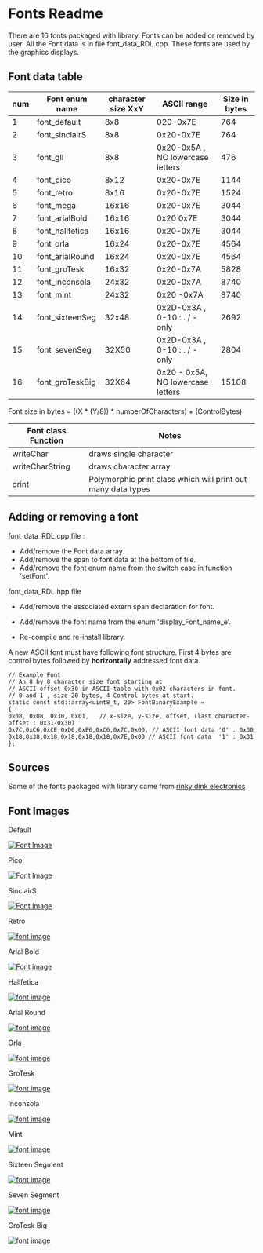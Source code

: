 # Fonts Readme

There are 16 fonts packaged with library. Fonts can be added or removed by user.
All the Font data is in file font_data_RDL.cpp. These fonts are used by the graphics displays.

## Font data table 

| num | Font enum name | character size XxY |  ASCII range | Size in bytes |
| ------ | ------ | ------ | ------ |  ------ | 
| 1 | font_default | 8x8 |  020-0x7E| 764 |
| 2 | font_sinclairS  | 8x8 | 0x20-0x7E | 764 |
| 3 | font_gll | 8x8 | 0x20-0x5A , NO lowercase letters | 476 | 
| 4 | font_pico | 8x12 | 0x20-0x7E  | 1144| 
| 5 | font_retro | 8x16 | 0x20-0x7E | 1524 |
| 6 | font_mega | 16x16 | 0x20-0x7E | 3044 |
| 7 | font_arialBold  | 16x16 | 0x20 0x7E |  3044 |
| 8 | font_hallfetica | 16x16 | 0x20-0x7E | 3044 |
| 9 | font_orla | 16x24 | 0x20-0x7E | 4564 |
| 10 | font_arialRound| 16x24 | 0x20-0x7E | 4564 |
| 11 | font_groTesk | 16x32 | 0x20-0x7A |  5828 |
| 12 | font_inconsola | 24x32 | 0x20-0x7A | 8740 |
| 13 | font_mint | 24x32  | 0x20 -0x7A |  8740 |
| 14 | font_sixteenSeg | 32x48 | 0x2D-0x3A , 0-10 : . / - only | 2692 |
| 15 | font_sevenSeg | 32X50| 0x2D-0x3A , 0-10 : . / - only | 2804 |
| 16 | font_groTeskBig | 32X64| 0x20 - 0x5A, NO lowercase letters | 15108 |


Font size in bytes = ((X * (Y/8)) * numberOfCharacters) + (ControlBytes)

| Font class Function | Notes |
| ------ | ------ | 
| writeChar| draws single character |
| writeCharString | draws character array |
| print | Polymorphic print class which will print out many data types |

## Adding or removing a font

font_data_RDL.cpp file :

 * Add/remove the Font data array.
 * Add/remove the span to font data at the bottom of file.
 * Add/remove the font enum name from the switch case in function 'setFont'.

font_data_RDL.hpp file

 * Add/remove the associated extern span declaration for font.
 * Add/remove the font name from the enum 'display_Font_name_e'.

 * Re-compile and re-install library. 

A new ASCII font must have following font structure.
First 4 bytes are control bytes followed by **horizontally** addressed font data.

```
// Example Font
// An 8 by 8 character size font starting at 
// ASCII offset 0x30 in ASCII table with 0x02 characters in font. 
// 0 and 1 , size 20 bytes, 4 Control bytes at start.
static const std::array<uint8_t, 20> FontBinaryExample =
{
0x08, 0x08, 0x30, 0x01,   // x-size, y-size, offset, (last character-offset : 0x31-0x30)
0x7C,0xC6,0xCE,0xD6,0xE6,0xC6,0x7C,0x00, // ASCII font data '0' : 0x30
0x18,0x38,0x18,0x18,0x18,0x18,0x7E,0x00 // ASCII font data  '1' : 0x31
};
```

## Sources

Some of the fonts packaged with library came from [rinky dink electronics ](http://rinkydinkelectronics.com/)

## Font Images

Default 

[![Font Image](https://github.com/gavinlyonsrepo/Display_Lib_RPI/blob/main/extra/images/fonts/default.png)](https://github.com/gavinlyonsrepo/Display_Lib_RPI/blob/main/extra/images/fonts/default.png)

Pico

[![Font Image](https://github.com/gavinlyonsrepo/Display_Lib_RPI/blob/main/extra/images/fonts/pico.png)](https://github.com/gavinlyonsrepo/Display_Lib_RPI/blob/main/extra/images/fonts/pico.png)

SinclairS

[![Font Image](https://github.com/gavinlyonsrepo/Display_Lib_RPI/blob/main/extra/images/fonts/sinclair.png)](https://github.com/gavinlyonsrepo/Display_Lib_RPI/blob/main/extra/images/fonts/sinclair.png)

Retro 

[![font image](https://github.com/gavinlyonsrepo/Display_Lib_RPI/blob/main/extra/images/fonts/retro.png)](https://github.com/gavinlyonsrepo/Display_Lib_RPI/blob/main/extra/images/fonts/retro.png)

Arial Bold

[![Font image](https://github.com/gavinlyonsrepo/Display_Lib_RPI/blob/main/extra/images/fonts/arialbold.png)](https://github.com/gavinlyonsrepo/Display_Lib_RPI/blob/main/extra/images/fonts/arialbold.png)

Hallfetica

[![font image](https://github.com/gavinlyonsrepo/Display_Lib_RPI/blob/main/extra/images/fonts/hall.png)](https://github.com/gavinlyonsrepo/Display_Lib_RPI/blob/main/extra/images/fonts/hall.png)


Arial Round

[![font image](https://github.com/gavinlyonsrepo/Display_Lib_RPI/blob/main/extra/images/fonts/arialround.png)](https://github.com/gavinlyonsrepo/Display_Lib_RPI/blob/main/extra/images/fonts/arialround.png)

Orla 

[![font image](https://github.com/gavinlyonsrepo/Display_Lib_RPI/blob/main/extra/images/fonts/orla.png)](https://github.com/gavinlyonsrepo/Display_Lib_RPI/blob/main/extra/images/fonts/orla.png)

GroTesk

[![font image](https://github.com/gavinlyonsrepo/Display_Lib_RPI/blob/main/extra/images/fonts/grotesk.png)](https://github.com/gavinlyonsrepo/Display_Lib_RPI/blob/main/extra/images/fonts/grotesk.png)

Inconsola

[![font image](https://github.com/gavinlyonsrepo/Display_Lib_RPI/blob/main/extra/images/fonts/inconsola.png)](https://github.com/gavinlyonsrepo/Display_Lib_RPI/blob/main/extra/images/fonts/inconsola.png)

Mint

[![font image](https://github.com/gavinlyonsrepo/Display_Lib_RPI/blob/main/extra/images/fonts/mint.png)](https://github.com/gavinlyonsrepo/Display_Lib_RPI/blob/main/extra/images/fonts/mint.png)

Sixteen Segment 

[![font image](https://github.com/gavinlyonsrepo/Display_Lib_RPI/blob/main/extra/images/fonts/ss.png)](https://github.com/gavinlyonsrepo/Display_Lib_RPI/blob/main/extra/images/fonts/ss.png)

Seven  Segment 

[![font image](https://github.com/gavinlyonsrepo/Display_Lib_RPI/blob/main/extra/images/fonts/7seg.png)](https://github.com/gavinlyonsrepo/Display_Lib_RPI/blob/main/extra/images/fonts/7seg.png)

GroTesk Big

[![font image](https://github.com/gavinlyonsrepo/Display_Lib_RPI/blob/main/extra/images/fonts/groteskbig.png)](https://github.com/gavinlyonsrepo/Display_Lib_RPI/blob/main/extra/images/fonts/groteskbig.png)
